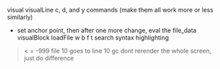 visual
visualLine
c, d, and y commands (make them all work more or less similarly)
- set anchor point, then after one more change, eval the file_data
visualBlock
loadFile
w b
f t
search
syntax highlighting
> < =
-999
file 10 goes to line 10
gc
dont rerender the whole screen, just do difference